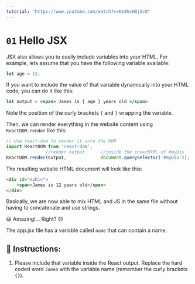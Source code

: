 ```yaml
---
tutorial: "https://www.youtube.com/watch?v=Wp8hcH8jScQ"
---
```


# `01` Hello JSX

JSX also allows you to easily include variables into your HTML. For example, lets assume that you have the following variable available:

```js
let age = 12;
```

If you want to include the value of that variable dynamically into your HTML code, you can do it like this:

```jsx
let output = <span> James is { age } years old </span>
```

Note the position of the curly brackets `{` and `}` wrapping the variable.

Then, we can render everything in the website content using `ReactDOM.render` like this:

```jsx
// Use react-dom to render it into the DOM
import ReactDOM from 'react-dom';
               //render output      //inside the innerHTML of #myDiv
ReactDOM.render(output,             document.querySelector('#myDiv'));
```

The resulting website HTML document will look like this:

```html
<div id="myDiv">
    <span>James is 12 years old</span>
</div>
```

Basically, we are now able to mix HTML and JS in the same file without having to concatenate and use strings.

 😃  Amazing!... Right?  😠

The app.jsx file has a variable called `name` that can contain a name.

## 📝 Instructions:

1. Please include that variable inside the React output. Replace the hard coded word `James` with the variable name (remember the curly brackets `{}`).
